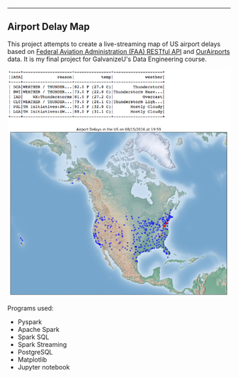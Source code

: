 ---
Airport Delay Map
----

This project attempts to create a live-streaming map of US airport delays based on [Federal Aviation Administration (FAA) RESTful API](http://services.faa.gov/docs/basics/) and [OurAirports](http://ourairports.com/data/) data. It is my final project for GalvanizeU's Data Engineering course.

![GitHub Logo](/mapImages/Screenshot.png)

Programs used:

- Pyspark
- Apache Spark
- Spark SQL
- Spark Streaming
- PostgreSQL
- Matplotlib
- Jupyter notebook 
